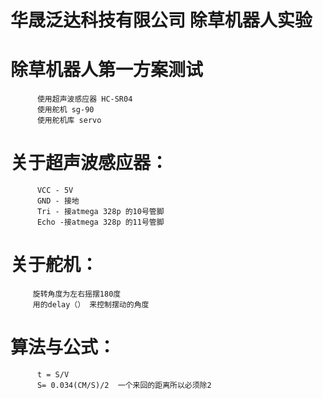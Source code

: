 # 华晟泛达科技有限公司 除草机器人实验

# 除草机器人第一方案测试 
          使用超声波感应器 HC-SR04 
          使用舵机 sg-90
          使用舵机库 servo

# 关于超声波感应器：
          VCC - 5V
          GND - 接地
          Tri - 接atmega 328p 的10号管脚
          Echo -接atmega 328p 的11号管脚
          
          
# 关于舵机：
         旋转角度为左右摇摆180度
         用的delay（） 来控制摆动的角度
         
# 算法与公式：
          t = S/V
          S= 0.034(CM/S)/2  一个来回的距离所以必须除2
 
